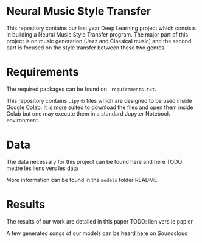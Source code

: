 # Neural Music Style Transfer

This repository contains our last year Deep Learning project which consists in building a Neural Music Style Transfer program. The major part of this project is on music generation (Jazz and Classical music) and the second part is focused on the style transfer between these two genres.

# Requirements


The required packages can be found on ` requirements.txt`.

This repository contains `.ipynb` files which are designed to be used inside [Google Colab](https://colab.research.google.com/). It is more suited to download the files and open them inside Colab but one may execute them in a standard Jupyter Notebook environment.

# Data

The data necessary for this project can be found here and here TODO: mettre les liens vers les data

More information can be found in the `models` folder README.

# Results

The results of our work are detailed in this paper TODO: lien vers le papier

A few generated songs of our models can be heard [here](https://soundcloud.com/user-367037269) on Soundcloud

